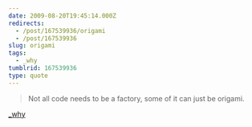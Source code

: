 ```yaml
---
date: 2009-08-20T19:45:14.000Z
redirects:
  - /post/167539936/origami
  - /post/167539936
slug: origami
tags:
  - _why
tumblrid: 167539936
type: quote
---
```

> Not all code needs to be a factory, some of it can just be origami.

<a href="http://rubyforge.org/pipermail/camping-list/2008-May/000719.html">_why</a>


